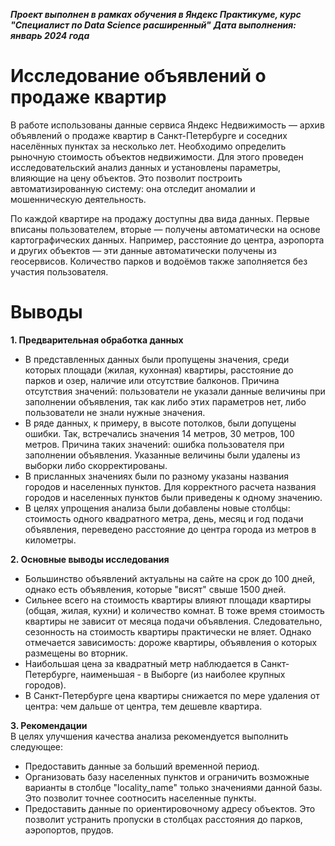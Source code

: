 ***Проект выполнен в рамках обучения в Яндекс Практикуме, курс "Специалист по Data Science расширенный"***
***Дата выполнения: январь 2024 года***

# Исследование объявлений о продаже квартир

В работе использованы данные сервиса Яндекс Недвижимость — архив объявлений о продаже квартир в Санкт-Петербурге и соседних населённых пунктах за несколько лет. Необходимо определить рыночную стоимость объектов недвижимости. Для этого проведен исследовательский анализ данных и установлены параметры, влияющие на цену объектов. Это позволит построить автоматизированную систему: она отследит аномалии и мошенническую деятельность.

По каждой квартире на продажу доступны два вида данных. Первые вписаны пользователем, вторые — получены автоматически на основе картографических данных. Например, расстояние до центра, аэропорта и других объектов — эти данные автоматически получены из геосервисов. Количество парков и водоёмов также заполняется без участия пользователя.

# Выводы
**1. Предварительная обработка данных**
- В представленных данных были пропущены значения, среди которых площади (жилая, кухонная) квартиры, расстояние до парков и озер, наличие или отсутствие балконов. Причина отсутствия значений: пользователи не указали данные величины при заполнении объявления, так как либо этих параметров нет, либо пользователи не знали нужные значения.
- В ряде данных, к примеру, в высоте потолков, были допущены ошибки. Так, встречались значения 14 метров, 30 метров, 100 метров. Причина таких значений: ошибка пользователя при заполнении объявления. Указанные величины были удалены из выборки либо скорректированы.
- В присланных значениях были по разному указаны названия городов и населенных пунктов. Для корректного расчета названия городов и населенных пунктов были приведены к одному значению.
- В целях упрощения анализа были добавлены новые столбцы: стоимость одного квадратного метра, день, месяц и год подачи объявления, переведено расстояние до центра города из метров в километры.

**2. Основные выводы исследования**
- Большинство объявлений актуальны на сайте на срок до 100 дней, однако есть объявления, которые "висят" свыше 1500 дней.
- Сильнее всего на стоимость квартиры влияют площади квартиры (общая, жилая, кухни) и количество комнат. В тоже время стоимость квартиры не зависит от месяца подачи объявления. Следовательно, сезонность на стоимость квартиры практически не вляет. Однако отмечается зависимость: дороже квартиры, объявления о которых размещены во вторник.
- Наибольшая цена за квадратный метр наблюдается в Санкт-Петербурге, наименьшая - в Выборге (из наиболее крупных городов).
- В Санкт-Петербурге цена квартиры снижается по мере удаления от центра: чем дальше от центра, тем дешевле квартира.

**3. Рекомендации**  
В целях улучшения качества анализа рекомендуется выполнить следующее:
- Предоставить данные за больший временной период.
- Организовать базу населенных пунктов и ограничить возможные варианты в столбце "locality_name" только значениями данной базы. Это позволит точнее соотносить населенные пункты.
- Предоставить данные по ориентировочному адресу объектов. Это позволит устранить пропуски в столбцах расстояния до парков, аэропортов, прудов.